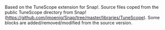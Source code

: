 Based on the TuneScope extension for Snap!.
Source files coped from the public TuneScope directory from Snap! (https://github.com/jmoenig/Snap/tree/master/libraries/TuneScope).
Some blocks are added/removed/modified from the source version.
